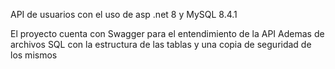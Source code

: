 API de usuarios con el uso de asp .net 8 y MySQL 8.4.1

El proyecto cuenta con Swagger para el entendimiento de la API
Ademas de archivos SQL con la estructura de las tablas y una copia de seguridad de los mismos
